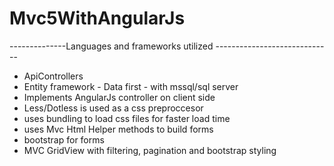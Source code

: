 # Mvc5WithAngularJs


--------------Languages and frameworks  utilized -----------------------------
* ApiControllers
* Entity framework - Data first - with mssql/sql server
* Implements AngularJs controller on client side
*  Less/Dotless is used as a css preproccesor
* uses bundling to load css files for faster load time
* uses Mvc Html Helper methods to build forms
* bootstrap for forms 
* MVC GridView with filtering, pagination and bootstrap styling

